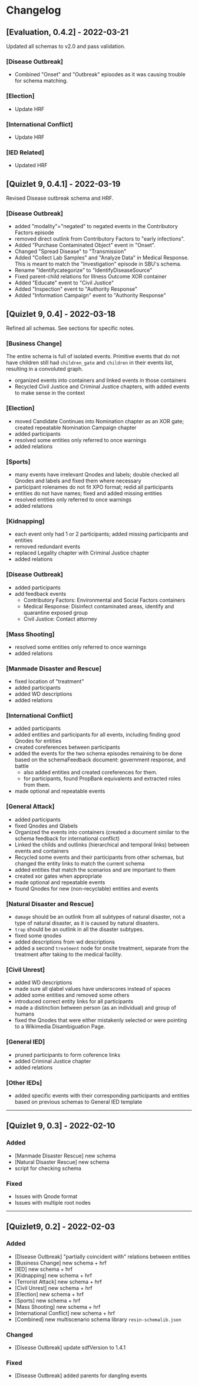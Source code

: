 # Changelog 

## [Evaluation, 0.4.2] - 2022-03-21
Updated all schemas to v2.0 and pass validation.
### [Disease Outbreak]
- Combined "Onset" and "Outbreak" episodes as it was causing trouble for schema matching.
### [Election]
- Update HRF 

### [International Conflict]
- Update HRF 

### [IED Related]
- Updated HRF 
## [Quizlet 9, 0.4.1] - 2022-03-19
Revised Disease outbreak schema and HRF.
### [Disease Outbreak]
- added "modality"="negated" to negated events in the Contributory Factors episode 
- removed direct outlink from Contributory Factors to "early infections". 
- Added "Purchase Contaminated Object" event in "Onset".
- Changed "Spread Disease" to "Transmission"
- Added "Collect Lab Samples" and "Analyze Data" in Medical Response. This is meant to match the "Investigation" episode in SBU's schema.
- Rename  "Identifycategorize" to "IdentifyDiseaseSource"
- Fixed parent-child relations for Illness Outcome XOR container
- Added "Educate" event to "Civil Justice"
- Added "Inspection" event to "Authority Response"
- Added "Information Campaign" event to "Authority Response"
## [Quizlet 9, 0.4] - 2022-03-18
Refined all schemas. See sections for specific notes.
### [Business Change]
The entire schema is full of isolated events. Primitive events that do not have children still had `children_gate` and `children` in their events list, resulting in a convoluted graph.
- organized events into containers and linked events in those containers
- Recycled Civil Justice and Criminal Justice chapters, with added events to make sense in the context
### [Election]
- moved Candidate Continues into Nomination chapter as an XOR gate; created repeatable Nomination Campaign chapter
- added participants
- resolved some entities only referred to once warnings
- added relations
### [Sports]
- many events have irrelevant Qnodes and labels; double checked all Qnodes and labels and fixed them where necessary
- participant rolenames do not fit XPO format; redid all participants
- entities do not have names; fixed and added missing entities
- resolved entities only referred to once warnings
- added relations
### [Kidnapping]
- each event only had 1 or 2 participants; added missing participants and entities
- removed redundant events
- replaced Legality chapter with Criminal Justice chapter
- added relations
### [Disease Outbreak]
- added participants
- add feedback events
	- Contributory Factors: Environmental and Social Factors containers
	- Medical Response: Disinfect contaminated areas, identify and quarantine exposed group
	- Civil Justice: Contact attorney
### [Mass Shooting]
- resolved some entities only referred to once warnings
- added relations
### [Manmade Disaster and Rescue]
- fixed location of "treatment"
- added participants
- added WD descriptions
- added relations
### [International Conflict]
- added participants
- added entities and participants for all events, including finding good Qnodes for entities
- created coreferences between participants
- added the events for the two schema episodes remaining to be done based on the schemaFeedback document: government response, and battle
	- also added entities and created coreferences for them.
	- for participants, found PropBank equivalents and extracted roles from them.
- made optional and repeatable events 
### [General Attack]
- added participants
- fixed Qnodes and Qlabels
- Organized the events into containers (created a document similar to the schema feedback for international conflict)
- Linked the childs and outlinks (hierarchical and temporal links) between events and containers
- Recycled some events and their participants from other schemas, but changed the entity links to match the current schema
- added entities that match the scenarios and are important to them
- created xor gates when appropriate
- made optional and repeatable events
- found Qnodes for new (non-recyclable) entities and events 
### [Natural Disaster and Rescue]
- `damage` should be an outlink from all subtypes of natural disaster, not a type of natural disaster, as it is caused by natural disasters.
- `trap` should be an outlink in all the disaster subtypes.
- fixed some qnodes 
- added descriptions from wd descriptions
- added a second `treatment` node for onsite treatment, separate from the treatment after taking to the medical facility.
### [Civil Unrest]
- added WD descriptions
- made sure all qlabel values have underscores instead of spaces
- added some entities and removed some others
- introduced correct entity links for all participants
- made a distinction between person (as an individual) and group of humans
- fixed the Qnodes that were either mistakenly selected or were pointing to a Wikimedia Disambiguation Page.
### [General IED]
- pruned participants to form coference links
- added Criminal Justice chapter
- added relations
### [Other IEDs]
- added specific events with their corresponding participants and entities based on previous schemas to General IED template

-----

## [Quizlet 9, 0.3] - 2022-02-10
### Added 
- [Manmade Disaster Rescue] new schema 
- [Natural Disaster Rescue] new schema 
- script for checking schema 
### Fixed 
- Issues with Qnode format 
- Issues with multiple root nodes 

-----

## [Quizlet9, 0.2] - 2022-02-03
### Added 
- [Disease Outbreak] "partially coincident with" relations between entities 
- [Business Change] new schema + hrf 
- [IED] new schema + hrf 
- [Kidnapping] new schema + hrf 
- [Terrorist Attack] new schema + hrf 
- [Civil Unrest] new schema + hrf 
- [Election] new schema + hrf 
- [Sports] new schema + hrf 
- [Mass Shooting] new schema + hrf 
- [International Conflict] new schema + hrf 
- [Combined] new multiscenario schema library `resin-schemalib.json`

### Changed 
- [Disease Outbreak] update sdfVersion to 1.4.1

### Fixed
- [Disease Outbreak] added parents for dangling events 

